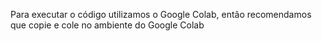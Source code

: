 Para executar o código utilizamos o Google Colab, então recomendamos que copie e cole no ambiente do Google Colab
